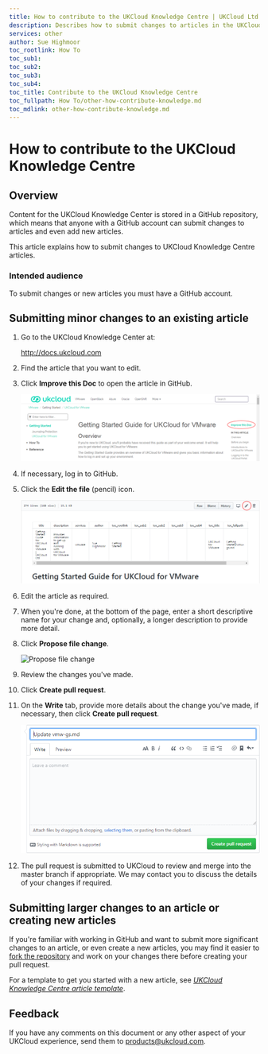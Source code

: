 ```yaml
---
title: How to contribute to the UKCloud Knowledge Centre | UKCloud Ltd
description: Describes how to submit changes to articles in the UKCloud Knowledge Centre and how to create new articles
services: other
author: Sue Highmoor
toc_rootlink: How To
toc_sub1: 
toc_sub2:
toc_sub3:
toc_sub4:
toc_title: Contribute to the UKCloud Knowledge Centre
toc_fullpath: How To/other-how-contribute-knowledge.md
toc_mdlink: other-how-contribute-knowledge.md
---
```


# How to contribute to the UKCloud Knowledge Centre

## Overview

Content for the UKCloud Knowledge Center is stored in a GitHub repository, which means that anyone with a GitHub account can submit changes to articles and even add new articles.

This article explains how to submit changes to UKCloud Knowledge Centre articles.

### Intended audience

To submit changes or new articles you must have a GitHub account.

## Submitting minor changes to an existing article

1. Go to the UKCloud Knowledge Center at:

    <http://docs.ukcloud.com>

2. Find the article that you want to edit.

3. Click **Improve this Doc** to open the article in GitHub.

    ![Improve this Doc link](images/other-improve-doc.png)

4. If necessary, log in to GitHub.

5. Click the **Edit the file** (pencil) icon.

    ![Edit this file icon in GitHub](images/other-github-ico-edit.png)

6. Edit the article as required.

7. When you're done, at the bottom of the page, enter a short descriptive name for your change and, optionally, a longer description to provide more detail.

8. Click **Propose file change**.

    ![Propose file change](images/other-github-propose-change.png)

9. Review the changes you've made.

10. Click **Create pull request**.

10. On the **Write** tab, provide more details about the change you've made, if necessary, then click **Create pull request**.

    ![Create pull request](images/other-github-pull-request.png)

12. The pull request is submitted to UKCloud to review and merge into the master branch if appropriate. We may contact you to discuss the details of your changes if required.

## Submitting larger changes to an article or creating new articles

If you're familiar with working in GitHub and want to submit more significant changes to an article, or even create a new articles, you may find it easier to [fork the repository](https://help.github.com/articles/fork-a-repo/) and work on your changes there before creating your pull request.

For a template to get you started with a new article, see [*UKCloud Knowledge Centre article template*](other-ref-knowledge-template.md).

## Feedback

If you have any comments on this document or any other aspect of your UKCloud experience, send them to <products@ukcloud.com>.
